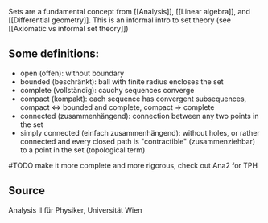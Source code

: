 Sets are a fundamental concept from [[Analysis]], [[Linear algebra]], and [[Differential geometry]].
This is an informal intro to set theory (see [[Axiomatic vs informal set theory]])


## Some definitions:
- open (offen): without boundary
- bounded (beschränkt): ball with finite radius encloses the set
- complete (vollständig): cauchy sequences converge
- compact (kompakt): each sequence has convergent subsequences, compact <=> bounded and complete, compact => complete
- connected (zusammenhängend): connection between any two points in the set
- simply connected (einfach zusammenhängend): without holes, or rather connected and every closed path is "contractible" (zusammenziehbar) to a point in the set (topological term)

#TODO make it more complete and more rigorous, check out Ana2 for TPH



## Source
Analysis II für Physiker, Universität Wien